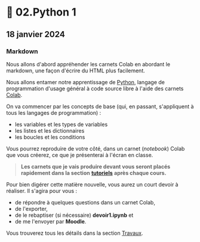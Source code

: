 # 🐍 02.Python 1

## 18 janvier 2024

### Markdown

Nous allons d'abord appréhender les carnets Colab en abordant le markdown, une façon d'écrire du HTML plus facilement.

Nous allons entamer notre apprentissage de [Python](https://fr.wikipedia.org/wiki/Python\_\(langage\)), langage de programmation d'usage général à code source libre à l'aide des carnets [Colab](https://colab.research.google.com/).

On va commencer par les concepts de base (qui, en passant, s'appliquent à tous les langages de programmation) :

* les variables et les types de variables
* les listes et les dictionnaires
* les boucles et les conditions

Vous pourrez reproduire de votre côté, dans un carnet (_notebook_) Colab que vous créerez, ce que je présenterai à l'écran en classe.

> **Les carnets que je vais produire devant vous seront placés rapidement dans la section** [**tutoriels**](00.tutoriels.md) **après chaque cours.**

Pour bien digérer cette matière nouvelle, vous aurez un court devoir à réaliser. Il s'agira pour vous :

* de répondre à quelques questions dans un carnet Colab,
* de l'exporter,
* de le rebaptiser (si nécessaire) **devoir1.ipynb** et
* de me l'envoyer par **Moodle**.

Vous trouverez tous les détails dans la section [Travaux](../travaux/travaux.md#devoir-1).
